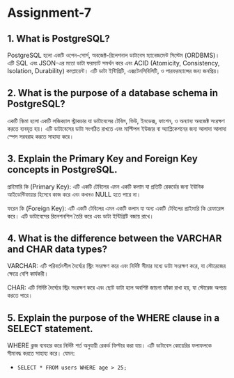 # Assignment-7

## **1. What is PostgreSQL?**

PostgreSQL হলো একটি ওপেন-সোর্স, অবজেক্ট-রিলেশনাল ডাটাবেস ম্যানেজমেন্ট সিস্টেম (ORDBMS)। এটি SQL এবং JSON-এর মতো ডাটা ফরম্যাট সমর্থন করে এবং ACID (Atomicity, Consistency, Isolation, Durability) কমপ্লায়েন্ট। এটি ডাটা ইন্টিগ্রিটি, এক্সটেনসিবিলিটি, ও পারফরম্যান্সের জন্য জনপ্রিয়।

## **2. What is the purpose of a database schema in PostgreSQL?**

একটি স্কিমা হলো একটি লজিক্যাল স্ট্রাকচার যা ডাটাবেসের টেবিল, ভিউ, ইনডেক্স, ফাংশন, ও অন্যান্য অবজেক্ট সংরক্ষণ করতে ব্যবহৃত হয়। এটি ডাটাবেসের ডাটা সংগঠিত রাখতে এবং মাল্টিপল ইউজার বা অ্যাপ্লিকেশনের জন্য আলাদা আলাদা স্পেস সরবরাহ করতে সাহায্য করে।

## **3. Explain the Primary Key and Foreign Key concepts in PostgreSQL.**

প্রাইমারি কি (Primary Key): এটি একটি টেবিলের এমন একটি কলাম যা প্রতিটি রেকর্ডের জন্য ইউনিক আইডেন্টিফায়ার হিসেবে কাজ করে এবং কখনও NULL হতে পারে না।

ফরেন কি (Foreign Key): এটি একটি টেবিলের এমন একটি কলাম যা অন্য একটি টেবিলের প্রাইমারি কি রেফারেন্স করে। এটি ডাটাবেসের রিলেশনশিপ তৈরি করে এবং ডাটা ইন্টিগ্রিটি বজায় রাখে।

## **4. What is the difference between the VARCHAR and CHAR data types?**

VARCHAR: এটি পরিবর্তনশীল দৈর্ঘ্যের স্ট্রিং সংরক্ষণ করে এবং নির্দিষ্ট সীমার মধ্যে ডাটা সংরক্ষণ করে, যা স্টোরেজের ক্ষেত্রে বেশি কার্যকরী।

CHAR: এটি নির্দিষ্ট দৈর্ঘ্যের স্ট্রিং সংরক্ষণ করে এবং ছোট ডাটা হলে অবশিষ্ট জায়গা ফাঁকা রাখা হয়, যা স্টোরেজ অপচয় করতে পারে।

## **5. Explain the purpose of the WHERE clause in a SELECT statement.**

WHERE ক্লজ ব্যবহার করে নির্দিষ্ট শর্ত অনুযায়ী রেকর্ড ফিল্টার করা যায়। এটি ডাটাবেস কোয়েরির ফলাফলকে সীমাবদ্ধ করতে সাহায্য করে। যেমন:

- `SELECT * FROM users WHERE age > 25;`
